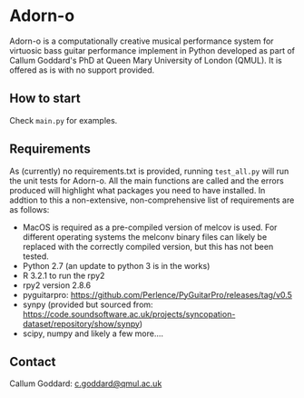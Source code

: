 # Adorn-o

Adorn-o is a computationally creative musical performance system for virtuosic bass guitar performance implement in Python developed as part of Callum Goddard's PhD at Queen Mary University of London (QMUL). It is offered as is with no support provided.

## How to start



Check `main.py` for examples.

## Requirements
As (currently) no requirements.txt is provided, running `test_all.py` will run the unit tests for Adorn-o. All the main functions are called and the errors produced will highlight what packages you need to have installed. In addtion to this a non-extensive, non-comprehensive list of requirements are as follows:

 - MacOS is required as a pre-compiled version of melcov is used. For different operating systems the melconv binary files can likely be replaced with the correctly compiled version, but this has not been tested.
 - Python 2.7 (an update to python 3 is in the works)
 - R 3.2.1 to run the rpy2
 - rpy2 version 2.8.6
 - pyguitarpro: https://github.com/Perlence/PyGuitarPro/releases/tag/v0.5
 - synpy (provided but sourced from: https://code.soundsoftware.ac.uk/projects/syncopation-dataset/repository/show/synpy)
 - scipy, numpy and likely a few more....


## Contact

Callum Goddard: [c.goddard@qmul.ac.uk](c.goddard@qmul.ac.uk)
